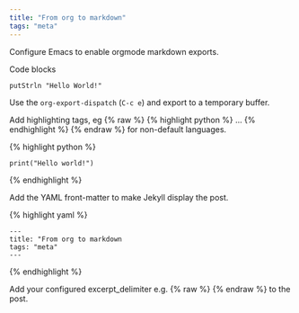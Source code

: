 ```yaml
---
title: "From org to markdown"
tags: "meta"
---
```

<!--more-->
Configure Emacs to enable orgmode markdown exports.

Code blocks

    putStrln "Hello World!"

Use the `org-export-dispatch` (`C-c e`) and export to a temporary buffer.

Add highlighting tags, eg {% raw %} {% highlight python %} &#x2026; {% endhighlight %}
{% endraw %} for non-default languages.

{% highlight python %}

    print("Hello world!")

{% endhighlight %}

Add the YAML front-matter to make Jekyll display the post.

{% highlight yaml %}

    ---
    title: "From org to markdown
    tags: "meta"
    ---

{% endhighlight %}


Add your configured excerpt_delimiter
e.g.
{% raw %} <!--more--> {% endraw %} to the post.
